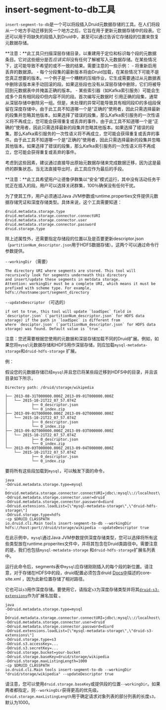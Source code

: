 # insert-segment-to-db工具

`insert-segment-to-db`是一个可以将段插入Druid元数据存储的工具。在人们将段从一个地方手动迁移到另一个地方之后，它旨在用于更新元数据存储中的段表。它还可以用于将缺失的段插入到Druid中，甚至可以通过告诉它存储段的位置来恢复元数据存储。

**注意：**此工具只扫描深层存储目录，以重建用于定位和标识每个段的元数据条目。它对这些细分是否*应该实际*没有任何了解被写入元数据存储。在某些情况下，这可能导致不希望的或不一致的结果。需要注意的一些示例： - 将重新启用丢弃的数据源。 - 每个分段集的最新版本将由Druid加载，在某些情况下可能不是您真正想要的版本。一个例子是一个糟糕的压缩作业，它生成需要通过从元数据表中删除该版本来手动回滚的段。如果这些段也没有从深层存储中删除，它们将被导回到元数据表中并掩盖正确的版本。 - 某些索引器（如Kafka索引服务）可能会生成多个具有相同段ID但内容不同的段。首次编写元数据时 引用正确的段集，通常从深层存储中删除另一组。但是，未处理的异常可能导致具有相同段ID的多组段保留在深度存储中。由于此工具不知道哪一个是“正确的”使用者，因此只需选择最新的段集并忽略其他版本。如果选择了错误的段集，那么Kafka索引服务的一次性语义将不再成立，您可能会获得重复或丢弃的事件。由于此工具不知道哪一个是“正确的”使用者，因此只需选择最新的段集并忽略其他版本。如果选择了错误的段集，那么Kafka索引服务的一次性语义将不再成立，您可能会获得重复或丢弃的事件。由于此工具不知道哪一个是“正确的”使用者，因此只需选择最新的段集并忽略其他版本。如果选择了错误的段集，那么Kafka索引服务的一次性语义将不再成立，您可能会获得重复或丢弃的事件。

考虑到这些因素，建议通过直接导出原始元数据存储来完成数据迁移，因为这是最终的群集状态。当无法直接导出时，此工具应作为最后的手段。

**注意：**此工具希望用户让德鲁伊群集以“安全”模式运行，其中没有活动任务干扰正在插入的段。用户可以选择关闭群集，100％确保没有任何干扰。

为了使其工作，用户必须通过Java JVM参数或runtime.properties文件提供元数据存储凭证和深度存储类型。具体来说，这个工具需要知道：

```text
druid.metadata.storage.type
druid.metadata.storage.connector.connectURI
druid.metadata.storage.connector.user
druid.metadata.storage.connector.password
druid.storage.type
```

除上述属性外，还需要指定存储段的位置以及是否要更新descriptor.json（`partitionNum_descriptor.json`用于HDFS数据存储）。这两个可以通过命令行参数提供。

`--workingDir` （需要）

```text
The directory URI where segments are stored. This tool will recursively look for segments underneath this directory
and insert/update these segments in metdata storage.
Attention: workingDir must be a complete URI, which means it must be prefixed with scheme type. For example,
hdfs://hostname:port/segment_directory
```

`--updateDescriptor` （可选的）

```text
if set to true, this tool will update `loadSpec` field in `descriptor.json` (`partitionNum_descriptor.json` for HDFS data storage) if the path in `loadSpec` is different from
where `desciptor.json` (`partitionNum_descriptor.json` for HDFS data storage) was found. Default value is `true`.
```

注意：您还需要根据您使用的元数据和深层存储加载不同的Druid扩展。例如，如果您将`mysql`元数据存储和HDFS用作深层存储，则应加载`mysql-metadata-storage`和`druid-hdfs-storage` 扩展。

例：

假设您的元数据存储已经`mysql`并且您已将某些段迁移到HDFS中的目录，并且该目录如下所示，

```text
Directory path: /druid/storage/wikipedia

├── 2013-08-31T000000.000Z_2013-09-01T000000.000Z
│   └── 2015-10-21T22_07_57.074Z
│           ├── 0_descriptor.json
│           └── 0_index.zip
├── 2013-09-01T000000.000Z_2013-09-02T000000.000Z
│   └── 2015-10-21T22_07_57.074Z
│           ├── 0_descriptor.json
│           └── 0_index.zip
├── 2013-09-02T000000.000Z_2013-09-03T000000.000Z
│   └── 2015-10-21T22_07_57.074Z
│           ├── 0_descriptor.json
│           └── 0_index.zip
└── 2013-09-03T000000.000Z_2013-09-04T000000.000Z
    └── 2015-10-21T22_07_57.074Z
            ├── 0_descriptor.json
            └── 0_index.zip
```

要将所有这些段加载到`mysql`，可以触发下面的命令，

```text
java 
-Ddruid.metadata.storage.type=mysql 
-Ddruid.metadata.storage.connector.connectURI=jdbc\:mysql\://localhost\:3306/druid 
-Ddruid.metadata.storage.connector.user=druid 
-Ddruid.metadata.storage.connector.password=diurd 
-Ddruid.extensions.loadList=[\"mysql-metadata-storage\",\"druid-hdfs-storage\"] 
-Ddruid.storage.type=hdfs
-cp $DRUID_CLASSPATH 
io.druid.cli.Main tools insert-segment-to-db --workingDir hdfs://host:port//druid/storage/wikipedia --updateDescriptor true
```

在此示例中，`mysql`通过Java JVM参数提供深度存储类型，您可以选择将所有这些类型放在runtime.properites文件中，并将其包含在Druid类路径中。需要注意的是，我们也包括`mysql-metadata-storage` 和`druid-hdfs-storage`扩展名列表中。

运行此命令后，segments表中`mysql`应存储刚刚插入的每个段的新位置。请注意，对于存储在HDFS中的段，druid配置必须包含druid [Docs中](http://druid.io/docs/latest/tutorials/cluster.html)描述的core-site.xml ，因为此新位置存储了相对路径。

它也可以`s3`用作深度存储。要使用它，请指定`s3`为深度存储类型并将其[`druid-s3-extensions`](http://druid.io/docs/0.12.3/development/extensions-core/s3.html)作为扩展名加载 。

```text
java
-Ddruid.metadata.storage.type=mysql 
-Ddruid.metadata.storage.connector.connectURI=jdbc\:mysql\://localhost\:3306/druid 
-Ddruid.metadata.storage.connector.user=druid 
-Ddruid.metadata.storage.connector.password=diurd
-Ddruid.extensions.loadList=[\"mysql-metadata-storage\",\"druid-s3-extensions\"]
-Ddruid.storage.type=s3
-Ddruid.s3.accessKey=... 
-Ddruid.s3.secretKey=...
-Ddruid.storage.bucket=your-bucket
-Ddruid.storage.baseKey=druid/storage/wikipedia
-Ddruid.storage.maxListingLength=1000
-cp $DRUID_CLASSPATH
io.druid.cli.Main tools insert-segment-to-db --workingDir "druid/storage/wikipedia" --updateDescriptor true
```

请注意，您可以使用`druid.storage.baseKey`或提供段的位置`--workingDir`。如果两者都指定，则`--workingDir`获得更高的优先级。`druid.storage.maxListingLength`用于确定请求对象列表的部分列表的长度`s3`，默认为1000。